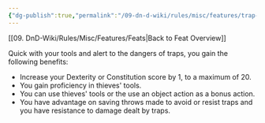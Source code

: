 ```yaml
---
{"dg-publish":true,"permalink":"/09-dn-d-wiki/rules/misc/features/trap-expert/","tags":["feat"]}
---
```


[[09. DnD-Wiki/Rules/Misc/Features/Feats\|Back to Feat Overview]]

Quick with your tools and alert to the dangers of traps, you gain the following benefits:

- Increase your Dexterity or Constitution score by 1, to a maximum of 20.
- You gain proficiency in thieves' tools.
- You can use thieves' tools or the use an object action as a bonus action.
- You have advantage on saving throws made to avoid or resist traps and you have resistance to damage dealt by traps.
